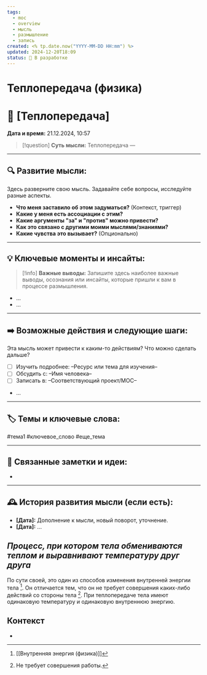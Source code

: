 ```yaml
---
tags:
  - moc
  - overview
  - мысль
  - размышление
  - запись
created: <% tp.date.now("YYYY-MM-DD HH:mm") %>
updated: 2024-12-20T18:09
status: 🚧 В разработке
---
```

# Теплопередача (физика)

# 💭  [Теплопередача]

**Дата и время:** 21.12.2024, 10:57

> [!question] **Суть мысли:**
> Теплопередача —

---

## 🔍 Развитие мысли:

Здесь разверните свою мысль. Задавайте себе вопросы, исследуйте разные аспекты.

* **Что меня заставило об этом задуматься?** (Контекст, триггер)
* **Какие у меня есть ассоциации с этим?**
* **Какие аргументы "за" и "против" можно привести?**
* **Как это связано с другими моими мыслями/знаниями?** 
* **Какие чувства это вызывает?** (Опционально)

---

## 💡 Ключевые моменты и инсайты:

> [!info] **Важные выводы:**
> Запишите здесь наиболее важные выводы, осознания или инсайты, которые пришли к вам в процессе размышления.

- ...
- ...

---

## ➡️ Возможные действия и следующие шаги:

Эта мысль может привести к каким-то действиям? Что можно сделать дальше?

- [ ] Изучить подробнее: –Ресурс или тема для изучения–
- [ ] Обсудить с: –Имя человека–
- [ ] Записать в: –Соответствующий проект/MOC–
- ...

---

## 🏷️ Темы и ключевые слова:

#тема1 #ключевое_слово #еще_тема

---

## 🔄 Связанные заметки и идеи:

- 

---

## 🕰️ История развития мысли (если есть):

* **[Дата]:**  Дополнение к мысли, новый поворот, уточнение.
* **[Дата]:**  ...
## ***Процесс, при котором тела обмениваются теплом и выравнивают температуру друг друга***

По сути своей, это один из способов изменения внутренней энергии тела [^1]. Он отличается тем, что он не требует совершения каких-либо действий со стороны тела [^2].
При теплопередаче тела имеют одинаковую температуру и одинаковую внутреннюю энергию.

## Контекст
- 

[^1]: [[Внутренняя энергия (физика)]]
[^2]: Не требует совершения работы.